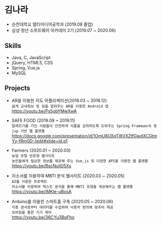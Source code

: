 
# 김나라
- 순천대학교 멀티미디어공학과 (2019.08 졸업)
- 삼성 청년 소프트웨어 아카데미 2기 (2019.07 ~ 2020.06)
## Skills
- Java, C, JavaScript
- jQuery, HTML5, CSS
- Spring, Vue.js
- MySQL

## Projects
- AR을 이용한 지도 어플리케이션(2018.03 ~ 2018.12) <br>
`쉽게 교내정보 및 길을 알려주는 AR을 이용한 Android 앱` <br>
https://youtu.be/Ps5obYMwXwA

- SAFE FOOD (2019.09 ~ 2019.11) <br>
`알레르기를 가진 사람들이 안전하게 식품을 섭취하도록 도와주는 Spring Framework 및 jsp 기반 웹 플랫폼` <br>
https://docs.google.com/presentation/d/1OmU6OXqTl6VXZtfGwdXCGtmYy-fRm0D-/edit#slide=id.p1

- Farmers (2020.01 ~ 2020.03) <br>
`농업 포털 반응형 웹사이트` <br>
`농민들에게 필요한 정보를 제공해 주는 Vue.js 및 다양한 API를 이용한 웹 플랫폼` <br>
https://youtu.be/BscNuljD5Xs

- 자소서를 이용하여 MBTI 분석 웹사이트 (2020.03 ~ 2020.05) <br>
`AI를 이용한 프로젝트` <br>
`자소서를 이용하여 텍스트 분석을 통해 MBTI 유형을 제공해주는 웹 플랫폼` <br>
https://youtu.be/iMKle-uBosA

- Arduino를 이용한 스마트홈 구축 (2020.05 ~ 2020.06) <br>
`각종 센서로부터 데이터를 수집하여 사용자 편의에 맞추어 제공`<br>
`모바일을 통한 기기 제어`<br>
https://youtu.be/36CYu3BqFho

